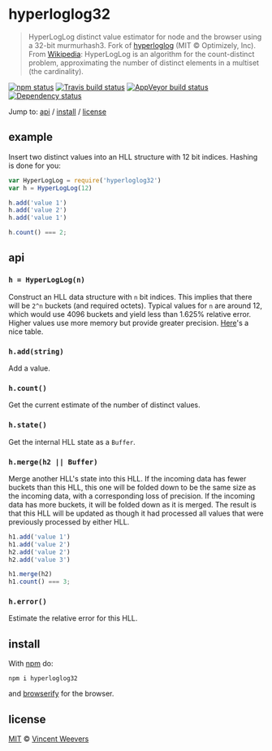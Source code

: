 # hyperloglog32

> HyperLogLog distinct value estimator for node and the browser using a 32-bit murmurhash3. Fork of [hyperloglog](https://www.npmjs.com/package/hyperloglog) (MIT © Optimizely, Inc). From [Wikipedia](https://en.wikipedia.org/wiki/HyperLogLog): HyperLogLog is an algorithm for the count-distinct problem, approximating the number of distinct elements in a multiset (the cardinality).

[![npm status](http://img.shields.io/npm/v/hyperloglog32.svg?style=flat-square)](https://www.npmjs.org/package/hyperloglog32) [![Travis build status](https://img.shields.io/travis/vweevers/hyperloglog32.svg?style=flat-square&label=travis)](http://travis-ci.org/vweevers/hyperloglog32) [![AppVeyor build status](https://img.shields.io/appveyor/ci/vweevers/hyperloglog32.svg?style=flat-square&label=appveyor)](https://ci.appveyor.com/project/vweevers/hyperloglog32) [![Dependency status](https://img.shields.io/david/vweevers/hyperloglog32.svg?style=flat-square)](https://david-dm.org/vweevers/hyperloglog32)

Jump to: [api](#api) / [install](#install) / [license](#license)

## example

Insert two distinct values into an HLL structure with 12 bit indices. Hashing is done for you:

```js
var HyperLogLog = require('hyperloglog32')
var h = HyperLogLog(12)

h.add('value 1')
h.add('value 2')
h.add('value 1')

h.count() === 2;
```

## api

### `h = HyperLogLog(n)`

Construct an HLL data structure with `n` bit indices. This implies that there will be `2^n` buckets (and required octets). Typical values for `n` are around 12, which would use 4096 buckets and yield less than 1.625% relative error. Higher values use more memory but provide greater precision. [Here](https://www.npmjs.com/package/hll)'s a nice table.

### `h.add(string)`

Add a value.

### `h.count()`

Get the current estimate of the number of distinct values.

### `h.state()`

Get the internal HLL state as a `Buffer`.

### `h.merge(h2 || Buffer)`

Merge another HLL's state into this HLL. If the incoming data has fewer buckets than this HLL, this one will be folded down to be the same size as the incoming data, with a corresponding loss of precision. If the incoming data has more buckets, it will be folded down as it is merged. The result is that this HLL will be updated as though it had processed all values that were previously processed by either HLL.

```js
h1.add('value 1')
h1.add('value 2')
h2.add('value 2')
h2.add('value 3')

h1.merge(h2)
h1.count() === 3;
```

### `h.error()`

Estimate the relative error for this HLL.

## install

With [npm](https://npmjs.org) do:

```
npm i hyperloglog32
```

and [browserify](http://browserify.org/) for the browser.

## license

[MIT](http://opensource.org/licenses/MIT) © [Vincent Weevers](http://vincentweevers.nl)
